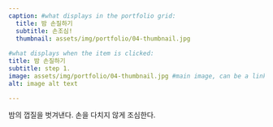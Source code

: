 ```yaml
---
caption: #what displays in the portfolio grid:
  title: 밤 손질하기
  subtitle: 손조심!
  thumbnail: assets/img/portfolio/04-thumbnail.jpg
  
#what displays when the item is clicked:
title: 밤 손질하기
subtitle: step 1.
image: assets/img/portfolio/04-thumbnail.jpg #main image, can be a link or a file in assets/img/portfolio
alt: image alt text

---
```

밤의 껍질을 벗겨낸다. 손을 다치지 않게 조심한다.

